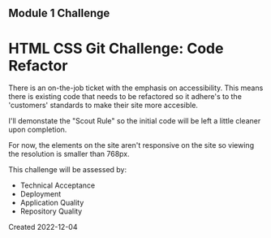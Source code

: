 ## Module 1 Challenge

# HTML CSS Git Challenge: Code Refactor

There is an on-the-job ticket with the emphasis on accessibility. This means there is existing code that needs to be refactored so it adhere's to the 'customers' standards to make their site more accesible.

I'll demonstate the "Scout Rule" so the initial code will be left a little cleaner upon completion. 

For now, the elements on the site aren't responsive on the site so viewing the resolution is smaller than 768px.

This challenge will be assessed by:
- Technical Acceptance
- Deployment
- Application Quality
- Repository Quality

Created 2022-12-04